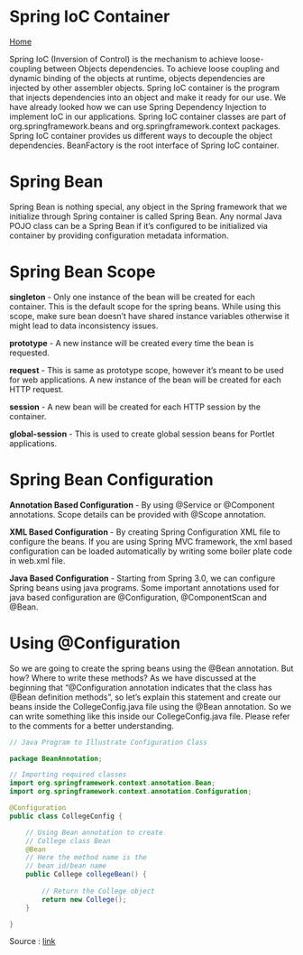 # Spring IoC Container
 [Home](README.md)

Spring IoC (Inversion of Control) is the mechanism to achieve loose-coupling between Objects dependencies. To achieve loose coupling and dynamic binding of the objects at runtime, objects dependencies are injected by other assembler objects. Spring IoC container is the program that injects dependencies into an object and make it ready for our use. We have already looked how we can use Spring Dependency Injection to implement IoC in our applications. Spring IoC container classes are part of org.springframework.beans and org.springframework.context packages. Spring IoC container provides us different ways to decouple the object dependencies. BeanFactory is the root interface of Spring IoC container.

# Spring Bean

Spring Bean is nothing special, any object in the Spring framework that we initialize through Spring container is called Spring Bean. Any normal Java POJO class can be a Spring Bean if it’s configured to be initialized via container by providing configuration metadata information.

# Spring Bean Scope

__singleton__ - Only one instance of the bean will be created for each container. This is the default scope for the spring beans. While using this scope, make sure bean doesn’t have shared instance variables otherwise it might lead to data inconsistency issues.

__prototype__ - A new instance will be created every time the bean is requested.

__request__ - This is same as prototype scope, however it’s meant to be used for web applications. A new instance of the bean will be created for each HTTP request.

__session__ - A new bean will be created for each HTTP session by the container.

__global-session__ - This is used to create global session beans for Portlet applications.

# Spring Bean Configuration

__Annotation Based Configuration__ - By using @Service or @Component annotations. Scope details can be provided with @Scope annotation.

__XML Based Configuration__ - By creating Spring Configuration XML file to configure the beans. If you are using Spring MVC framework, the xml based configuration can be loaded automatically by writing some boiler plate code in web.xml file.

__Java Based Configuration__ - Starting from Spring 3.0, we can configure Spring beans using java programs. Some important annotations used for java based configuration are @Configuration, @ComponentScan and @Bean.

# Using @Configuration 

So we are going to create the spring beans using the @Bean annotation. But how? Where to write these methods? As we have discussed at the beginning that “@Configuration annotation indicates that the class has @Bean definition methods”, so let’s explain this statement and create our beans inside the CollegeConfig.java file using the @Bean annotation. So we can write something like this inside our CollegeConfig.java file. Please refer to the comments for a better understanding. 

```java
// Java Program to Illustrate Configuration Class 

package BeanAnnotation;

// Importing required classes 
import org.springframework.context.annotation.Bean;
import org.springframework.context.annotation.Configuration;

@Configuration
public class CollegeConfig {

    // Using Bean annotation to create
    // College class Bean
    @Bean
    // Here the method name is the
    // bean id/bean name
    public College collegeBean() {
    
        // Return the College object
        return new College();
    }

}
```

Source : [link](https://www.digitalocean.com/community/tutorials/spring-ioc-bean-example-tutorial)